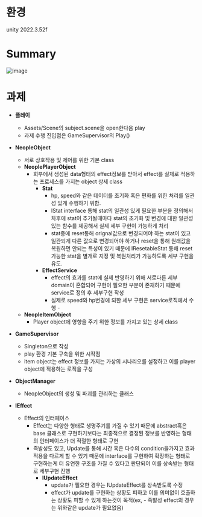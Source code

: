 환경
=
unity 2022.3.52f

Summary
=
![image](https://github.com/user-attachments/assets/be3c8549-1415-4a3f-a475-7e068ff42252)


과제
=

- **플레이**
  - Assets/Scene의 subject.scene을 open한다음 play
  - 과제 수행 진입점은 GameSupervisor의 Play()
  
- **NeopleObject**
  - 서로 상호작용 및 제어를 위한 기본 class
  - **NeoplePlayerObject**
    - 회부에서 생성된 data형태의 effect정보를 받아서 effect를 실제로 적용하는 프로세스를 가지는 object 상세 class
      - **Stat**
        - hp, speed와 같은 데이터를 초기화 혹은 편화를 위한 처리를 일관성 있게 수행하기 위함.
        - IStat interface 통해 stat의 일관성 있게 필요한 부분을 정의해서 차후에 stat이 추가될때마다 stat의 초기화 및 변경에 대한 일관성 있는 함수를 제공해서 실제 세부 구현이 가능하게 처리
        - stat중에 reset통해 orignal값으로 변경되어야 하는 stat이 있고 일관되게 다른 값으로 변경되어야 하거나 reset을 통해 원래값을 복원하면 안되는 특성이 있기 때문에 IResetableStat 통해 reset 가능한 stat을 별개로 지정 및 복원처리가 가능하도록 세부 구현을 유도.
      - **EffectService**
        - effect의 효과를 stat에 실제 반영하기 위해 서로다른 세부 domain이 혼합되어 구현이 필요한 부분이 존재하기 때문에 service로 정의 후 세부구현 작성
        - 실제로 speed와 hp변경에 되한 세부 구현은 service로직에서 수행        - 
  - **NeopleItemObject**
    - Player object에 영향을 주기 위한 정보를 가지고 있는 상세 class
- **GameSupervisor**
  - Singleton으로 작성
  - play 환경 기본 구축을 위한 시작점
  - item object는 effect 정보를 가지는 가상의 시나리오를 설정하고 이를 player object에 적용하는 로직을 구성
- **ObjectManager**
  - NeopleObject의 생성 및 파괴를 관리하는 클래스
- **IEffect**
  - Effect의 인터페이스
    - Effect는 다양한 형태로 생명주기를 가질 수 있기 때문에 abstract혹은 base 클래스로 구현하기보다는 최종적으로 결정된 정보를 반영하는 형태의 인터페이스가 더 적절한 형태로 구현
    - 즉발성도 있고, Update를 통해 시간 혹은 다수의 condition을가지고 효과적용을 다르게 할 수 있기 때문에 interface를 구현하여 확장하는 형태로 구현하는게 더 유연한 구조를 가질 수 있다고 판단되어 이를 상속받는 형태로 세부구현 진행
      - **IUpdateEffect**
        - update가 필요한 경우는 IUpdateEffect를 상속받도록 수정
        - effect가 update를 구현하는 상황도 피하고 이를 의미없이 호출하는 상황도 피할 수 있게 하는것이 목적(ex, - 즉발성 effect의 경우는 위와같은 update가 필요없음)
        
